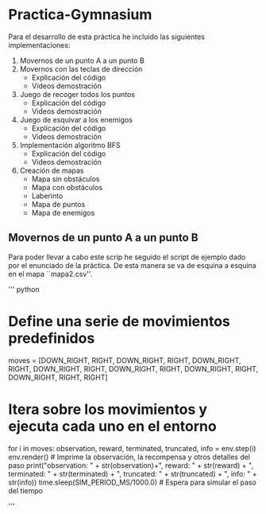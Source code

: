 # Practica-Gymnasium

Para el desarrollo de esta práctica he incluido las siguientes implementaciones:

1. Movernos de un punto A a un punto B
2. Movernos con las teclas de dirección
   - Explicación del código
    - Vídeos demostración
3. Juego de recoger todos los puntos
   - Explicación del código
    - Videos demostración
4. Juego de esquivar a los enemigos
   - Explicación del código
    - Videos demostración
5. Implementación algoritmo BFS
   - Explicación del código
    - Videos demostración
6. Creación de mapas
   - Mapa sin obstáculos
    - Mapa con obstáculos
    - Laberinto
    - Mapa de puntos
    - Mapa de enemigos

## Movernos de un punto A a un punto B
Para poder llevar a cabo este scrip he seguido el script de ejemplo dado por el enunciado de la práctica. De esta manera se va de esquina a esquina en el mapa ``mapa2.csv''.

'''
python
# Define una serie de movimientos predefinidos
moves = [DOWN_RIGHT, RIGHT, DOWN_RIGHT, RIGHT, DOWN_RIGHT, RIGHT, DOWN_RIGHT, RIGHT, DOWN_RIGHT, RIGHT, DOWN_RIGHT, RIGHT, DOWN_RIGHT, RIGHT, RIGHT]

# Itera sobre los movimientos y ejecuta cada uno en el entorno
for i in moves:
        observation, reward, terminated, truncated, info = env.step(i)
        env.render()
        # Imprime la observación, la recompensa y otros detalles del paso
        print("observation: " + str(observation)+", reward: " + str(reward) + ", terminated: " +
                str(terminated) + ", truncated: " + str(truncated) + ", info: " + str(info))
        time.sleep(SIM_PERIOD_MS/1000.0)  # Espera para simular el paso del tiempo

'''

